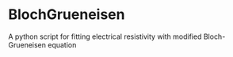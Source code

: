 # BlochGrueneisen
A python script for fitting electrical resistivity with modified Bloch-Grueneisen equation
